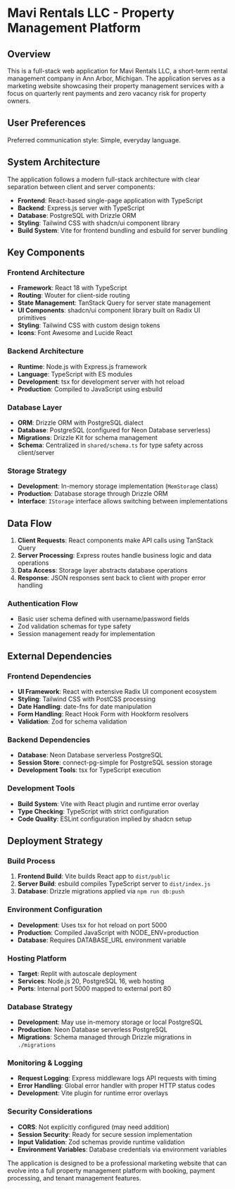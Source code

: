 # Mavi Rentals LLC - Property Management Platform

## Overview

This is a full-stack web application for Mavi Rentals LLC, a short-term rental management company in Ann Arbor, Michigan. The application serves as a marketing website showcasing their property management services with a focus on quarterly rent payments and zero vacancy risk for property owners.

## User Preferences

Preferred communication style: Simple, everyday language.

## System Architecture

The application follows a modern full-stack architecture with clear separation between client and server components:

- **Frontend**: React-based single-page application with TypeScript
- **Backend**: Express.js server with TypeScript
- **Database**: PostgreSQL with Drizzle ORM
- **Styling**: Tailwind CSS with shadcn/ui component library
- **Build System**: Vite for frontend bundling and esbuild for server bundling

## Key Components

### Frontend Architecture
- **Framework**: React 18 with TypeScript
- **Routing**: Wouter for client-side routing
- **State Management**: TanStack Query for server state management
- **UI Components**: shadcn/ui component library built on Radix UI primitives
- **Styling**: Tailwind CSS with custom design tokens
- **Icons**: Font Awesome and Lucide React

### Backend Architecture
- **Runtime**: Node.js with Express.js framework
- **Language**: TypeScript with ES modules
- **Development**: tsx for development server with hot reload
- **Production**: Compiled to JavaScript using esbuild

### Database Layer
- **ORM**: Drizzle ORM with PostgreSQL dialect
- **Database**: PostgreSQL (configured for Neon Database serverless)
- **Migrations**: Drizzle Kit for schema management
- **Schema**: Centralized in `shared/schema.ts` for type safety across client/server

### Storage Strategy
- **Development**: In-memory storage implementation (`MemStorage` class)
- **Production**: Database storage through Drizzle ORM
- **Interface**: `IStorage` interface allows switching between implementations

## Data Flow

1. **Client Requests**: React components make API calls using TanStack Query
2. **Server Processing**: Express routes handle business logic and data operations
3. **Data Access**: Storage layer abstracts database operations
4. **Response**: JSON responses sent back to client with proper error handling

### Authentication Flow
- Basic user schema defined with username/password fields
- Zod validation schemas for type safety
- Session management ready for implementation

## External Dependencies

### Frontend Dependencies
- **UI Framework**: React with extensive Radix UI component ecosystem
- **Styling**: Tailwind CSS with PostCSS processing
- **Date Handling**: date-fns for date manipulation
- **Form Handling**: React Hook Form with Hookform resolvers
- **Validation**: Zod for schema validation

### Backend Dependencies
- **Database**: Neon Database serverless PostgreSQL
- **Session Store**: connect-pg-simple for PostgreSQL session storage
- **Development Tools**: tsx for TypeScript execution

### Development Tools
- **Build System**: Vite with React plugin and runtime error overlay
- **Type Checking**: TypeScript with strict configuration
- **Code Quality**: ESLint configuration implied by shadcn setup

## Deployment Strategy

### Build Process
1. **Frontend Build**: Vite builds React app to `dist/public`
2. **Server Build**: esbuild compiles TypeScript server to `dist/index.js`
3. **Database**: Drizzle migrations applied via `npm run db:push`

### Environment Configuration
- **Development**: Uses tsx for hot reload on port 5000
- **Production**: Compiled JavaScript with NODE_ENV=production
- **Database**: Requires DATABASE_URL environment variable

### Hosting Platform
- **Target**: Replit with autoscale deployment
- **Services**: Node.js 20, PostgreSQL 16, web hosting
- **Ports**: Internal port 5000 mapped to external port 80

### Database Strategy
- **Development**: May use in-memory storage or local PostgreSQL
- **Production**: Neon Database serverless PostgreSQL
- **Migrations**: Schema managed through Drizzle migrations in `./migrations`

### Monitoring & Logging
- **Request Logging**: Express middleware logs API requests with timing
- **Error Handling**: Global error handler with proper HTTP status codes
- **Development**: Vite plugin for runtime error overlays

### Security Considerations
- **CORS**: Not explicitly configured (may need addition)
- **Session Security**: Ready for secure session implementation
- **Input Validation**: Zod schemas provide runtime validation
- **Environment Variables**: Database credentials via environment variables

The application is designed to be a professional marketing website that can evolve into a full property management platform with booking, payment processing, and tenant management features.